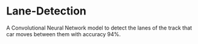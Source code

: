 # Lane-Detection
A Convolutional Neural Network model to detect the lanes of the track that car moves between them with accuracy 94%.
